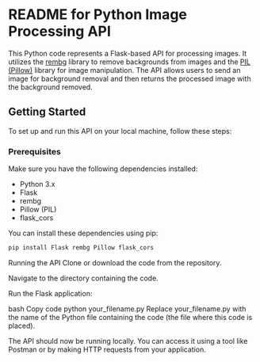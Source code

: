 # README for Python Image Processing API

This Python code represents a Flask-based API for processing images. It utilizes the [rembg](https://pypi.org/project/rembg/) library to remove backgrounds from images and the [PIL (Pillow)](https://pillow.readthedocs.io/en/stable/) library for image manipulation. The API allows users to send an image for background removal and then returns the processed image with the background removed.

## Getting Started

To set up and run this API on your local machine, follow these steps:

### Prerequisites

Make sure you have the following dependencies installed:

- Python 3.x
- Flask
- rembg
- Pillow (PIL)
- flask_cors

You can install these dependencies using pip:
```bash
pip install Flask rembg Pillow flask_cors
```
Running the API
Clone or download the code from the repository.

Navigate to the directory containing the code.

Run the Flask application:

bash
Copy code
python your_filename.py
Replace your_filename.py with the name of the Python file containing the code (the file where this code is placed).

The API should now be running locally. You can access it using a tool like Postman or by making HTTP requests from your application.
